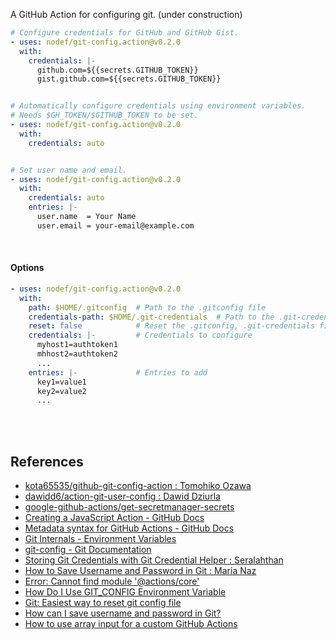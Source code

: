 A GitHub Action for configuring git. (under construction)

```yaml
# Configure credentials for GitHub and GitHub Gist.
- uses: nodef/git-config.action@v0.2.0
  with:
    credentials: |-
      github.com=${{secrets.GITHUB_TOKEN}}
      gist.github.com=${{secrets.GITHUB_TOKEN}}


# Automatically configure credentials using environment variables.
# Needs $GH_TOKEN/$GITHUB_TOKEN to be set.
- uses: nodef/git-config.action@v0.2.0
  with:
    credentials: auto


# Set user name and email.
- uses: nodef/git-config.action@v0.2.0
  with:
    credentials: auto
    entries: |-
      user.name  = Your Name
      user.email = your-email@example.com
```

<br>


#### Options

```yaml
- uses: nodef/git-config.action@v0.2.0
  with:
    path: $HOME/.gitconfig  # Path to the .gitconfig file
    credentials-path: $HOME/.git-credentials  # Path to the .git-credentials file
    reset: false            # Reset the .gitconfig, .git-credentials files
    credentials: |-         # Credentials to configure
      myhost1=authtoken1
      mhhost2=authtoken2
      ...
    entries: |-             # Entries to add
      key1=value1
      key2=value2
      ...
```

<br>
<br>


## References

- [kota65535/github-git-config-action : Tomohiko Ozawa](https://github.com/kota65535/github-git-config-action)
- [dawidd6/action-git-user-config : Dawid Dziurla](https://github.com/dawidd6/action-git-user-config)
- [google-github-actions/get-secretmanager-secrets](https://github.com/google-github-actions/get-secretmanager-secrets)
- [Creating a JavaScript Action - GitHub Docs](https://docs.github.com/en/actions/creating-actions/creating-a-javascript-action)
- [Metadata syntax for GitHub Actions - GitHub Docs](https://docs.github.com/en/actions/creating-actions/metadata-syntax-for-github-actions)
- [Git Internals - Environment Variables](https://git-scm.com/book/en/v2/Git-Internals-Environment-Variables)
- [git-config - Git Documentation](https://git-scm.com/docs/git-config)
- [Storing Git Credentials with Git Credential Helper : Seralahthan](https://techexpertise.medium.com/storing-git-credentials-with-git-credential-helper-33d22a6b5ce7)
- [How to Save Username and Password in Git : Maria Naz](https://linuxhint.com/save-username-password-in-git/)
- [Error: Cannot find module '@actions/core'](https://github.com/Azure/docker-login/issues/3)
- [How Do I Use GIT_CONFIG Environment Variable](https://stackoverflow.com/a/67714373/1413259)
- [Git: Easiest way to reset git config file](https://stackoverflow.com/q/35853986/1413259)
- [How can I save username and password in Git?](https://stackoverflow.com/a/35942890/1413259)
- [How to use array input for a custom GitHub Actions](https://stackoverflow.com/a/75420778/1413259)
